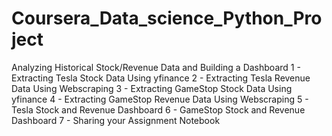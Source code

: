 # Coursera_Data_science_Python_Project
Analyzing Historical Stock/Revenue Data and Building a Dashboard
1 - Extracting Tesla Stock Data Using yfinance
2 - Extracting Tesla Revenue Data Using Webscraping
3 - Extracting GameStop Stock Data Using yfinance
4 - Extracting GameStop Revenue Data Using Webscraping
5 - Tesla Stock and Revenue Dashboard
6 - GameStop Stock and Revenue Dashboard
7 - Sharing your Assignment Notebook

